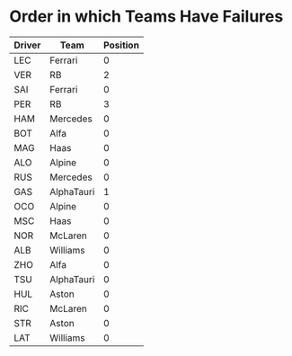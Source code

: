 # Order in which Teams Have Failures
| Driver | Team       | Position | 
| ------ | ---------- | -------- |
| LEC    | Ferrari    | 0        |
| VER    | RB         | 2        |
| SAI    | Ferrari    | 0        |
| PER    | RB         | 3        |
| HAM    | Mercedes   | 0        |
| BOT    | Alfa       | 0        |
| MAG    | Haas       | 0        |
| ALO    | Alpine     | 0        |
| RUS    | Mercedes   | 0        |
| GAS    | AlphaTauri | 1        |
| OCO    | Alpine     | 0        |
| MSC    | Haas       | 0        |
| NOR    | McLaren    | 0        |
| ALB    | Williams   | 0        |
| ZHO    | Alfa       | 0        |
| TSU    | AlphaTauri | 0        |
| HUL    | Aston      | 0        |
| RIC    | McLaren    | 0        |
| STR    | Aston      | 0        |
| LAT    | Williams   | 0        |